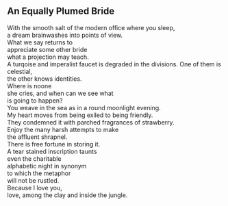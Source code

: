 An Equally Plumed Bride
-----------------------
With the smooth salt of the modern office where you sleep,  
a dream brainwashes into points of view.  
What we say returns to  
appreciate some other bride  
what a projection may teach.  
A turqoise and imperalist faucet is degraded in the divisions. One of them is celestial,  
the other knows identities.  
Where is noone  
she cries, and when can we see what  
is going to happen?  
You weave in the sea as in a round moonlight evening.  
My heart moves from being exiled to being friendly.  
They condemned it with parched fragrances of strawberry.  
Enjoy the many harsh attempts to make  
the affluent shrapnel.  
There is free fortune in storing it.  
A tear stained inscription taunts  
even the charitable  
alphabetic night in synonym  
to which the metaphor  
will not be rustled.  
Because I love you,  
love, among the clay and inside the jungle.  
